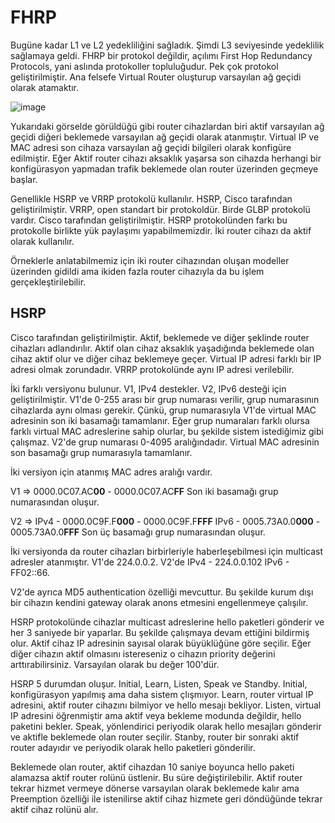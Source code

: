 # FHRP 

Bugüne kadar L1 ve L2 yedekliliğini sağladık. Şimdi L3 seviyesinde yedeklilik sağlamaya geldi. FHRP bir protokol değildir, açılımı First Hop Redundancy Protocols, yani aslında protokoller topluluğudur. Pek çok protokol geliştirilmiştir. Ana felsefe Virtual Router oluşturup varsayılan ağ geçidi olarak atamaktır.

![image](https://user-images.githubusercontent.com/70758694/183307786-f1e38831-6127-4ca6-a6a1-b48392654cd1.png)

Yukarıdaki görselde görüldüğü gibi router cihazlardan biri aktif varsayılan ağ geçidi diğeri beklemede varsayılan ağ geçidi olarak atanmıştır. Virtual IP ve MAC adresi son cihaza varsayılan ağ geçidi bilgileri olarak konfigüre edilmiştir. Eğer Aktif router cihazı aksaklık yaşarsa son cihazda herhangi bir konfigürasyon yapmadan trafik beklemede olan router üzerinden geçmeye başlar. 

Genellikle HSRP ve VRRP protokolü kullanılır. HSRP, Cisco tarafından geliştirilmiştir. VRRP, open standart bir protokoldür. Birde GLBP protokolü vardır. Cisco tarafından geliştirilmiştir. HSRP protokolünden farkı bu protokolle birlikte yük paylaşımı yapabilmemizdir. İki router cihazı da aktif olarak kullanılır. 

Örneklerle anlatabilmemiz için iki router cihazından oluşan modeller üzerinden gidildi ama ikiden fazla router cihazıyla da bu işlem gerçekleştirilebilir.  

## HSRP

Cisco tarafından geliştirilmiştir. Aktif, beklemede ve diğer şeklinde router cihazları adlandırılır. Aktif olan cihaz aksaklık yaşadığında beklemede olan cihaz aktif olur ve diğer cihaz beklemeye geçer. Virtual IP adresi farklı bir IP adresi olmak zorundadır. VRRP protokolünde aynı IP adresi verilebilir.

İki farklı versiyonu bulunur. V1, IPv4 destekler. V2, IPv6 desteği için geliştirilmiştir. V1'de 0-255 arası bir grup numarası verilir, grup numarasının cihazlarda aynı olması gerekir. Çünkü, grup numarasıyla V1'de virtual MAC adresinin son iki basamağı tamamlanır. Eğer grup numaraları farklı olursa farklı virtual MAC adreslerine sahip olurlar, bu şekilde sistem istediğimiz gibi çalışmaz. V2'de grup numarası 0-4095 aralığındadır. Virtual MAC adresinin son basamağı grup numarasıyla tamamlanır. 

İki versiyon için atanmış MAC adres aralığı vardır. 

V1 => 0000.0C07.AC**00** - 0000.0C07.AC**FF** Son iki basamağı grup numarasından oluşur. 

V2 => IPv4 - 0000.0C9F.F**000** - 0000.0C9F.F**FFF** IPv6 - 0005.73A0.0**000** - 0005.73A0.0**FFF** Son üç basamağı grup numarasından oluşur.

İki versiyonda da router cihazları birbirleriyle haberleşebilmesi için multicast adresler atanmıştır. V1'de 224.0.0.2. V2'de IPv4 - 224.0.0.102 IPv6 - FF02::66.

V2'de ayrıca MD5 authentication özelliği mevcuttur. Bu şekilde kurum dışı bir cihazın kendini gateway olarak anons etmesini engellenmeye çalışılır. 

HSRP protokolünde cihazlar multicast adreslerine hello paketleri gönderir ve her 3 saniyede bir yaparlar. Bu şekilde çalışmaya devam ettiğini bildirmiş olur. Aktif cihaz IP adresinin sayısal olarak büyüklüğüne göre seçilir. Eğer diğer cihazın aktif olmasını istereseniz o cihazın priority değerini arttırabilirsiniz. Varsayılan olarak bu değer 100'dür. 

HSRP 5 durumdan oluşur. Initial, Learn, Listen, Speak ve Standby. Initial, konfigürasyon yapılmış ama daha sistem çlışmıyor. Learn, router virtual IP adresini, aktif router cihazını bilmiyor ve hello mesajı bekliyor. Listen, virtual IP adresini öğrenmiştir ama aktif veya bekleme modunda değildir, hello paketini bekler. Speak, yönlendirici periyodik olarak hello mesajları gönderir ve aktifle beklemede olan router seçilir. Stanby, router bir sonraki aktif router adayıdır ve periyodik olarak hello paketleri gönderilir. 

Beklemede olan router, aktif cihazdan 10 saniye boyunca hello paketi alamazsa aktif router rolünü üstlenir. Bu süre değiştirilebilir. Aktif router tekrar hizmet vermeye dönerse varsayılan olarak beklemede kalır ama Preemption özelliği ile istenilirse aktif cihaz hizmete geri döndüğünde tekrar aktif cihaz rolünü alır.

